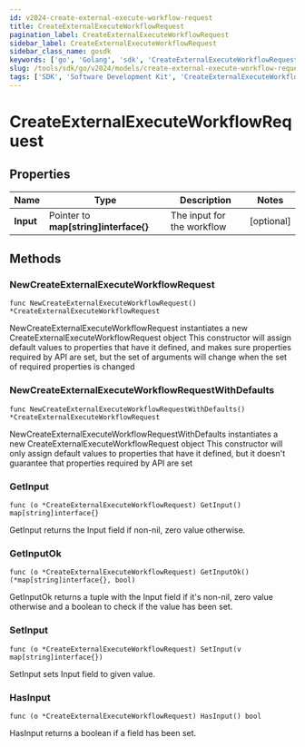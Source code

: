 ```yaml
---
id: v2024-create-external-execute-workflow-request
title: CreateExternalExecuteWorkflowRequest
pagination_label: CreateExternalExecuteWorkflowRequest
sidebar_label: CreateExternalExecuteWorkflowRequest
sidebar_class_name: gosdk
keywords: ['go', 'Golang', 'sdk', 'CreateExternalExecuteWorkflowRequest', 'V2024CreateExternalExecuteWorkflowRequest'] 
slug: /tools/sdk/go/v2024/models/create-external-execute-workflow-request
tags: ['SDK', 'Software Development Kit', 'CreateExternalExecuteWorkflowRequest', 'V2024CreateExternalExecuteWorkflowRequest']
---
```


# CreateExternalExecuteWorkflowRequest

## Properties

Name | Type | Description | Notes
------------ | ------------- | ------------- | -------------
**Input** | Pointer to **map[string]interface{}** | The input for the workflow | [optional] 

## Methods

### NewCreateExternalExecuteWorkflowRequest

`func NewCreateExternalExecuteWorkflowRequest() *CreateExternalExecuteWorkflowRequest`

NewCreateExternalExecuteWorkflowRequest instantiates a new CreateExternalExecuteWorkflowRequest object
This constructor will assign default values to properties that have it defined,
and makes sure properties required by API are set, but the set of arguments
will change when the set of required properties is changed

### NewCreateExternalExecuteWorkflowRequestWithDefaults

`func NewCreateExternalExecuteWorkflowRequestWithDefaults() *CreateExternalExecuteWorkflowRequest`

NewCreateExternalExecuteWorkflowRequestWithDefaults instantiates a new CreateExternalExecuteWorkflowRequest object
This constructor will only assign default values to properties that have it defined,
but it doesn't guarantee that properties required by API are set

### GetInput

`func (o *CreateExternalExecuteWorkflowRequest) GetInput() map[string]interface{}`

GetInput returns the Input field if non-nil, zero value otherwise.

### GetInputOk

`func (o *CreateExternalExecuteWorkflowRequest) GetInputOk() (*map[string]interface{}, bool)`

GetInputOk returns a tuple with the Input field if it's non-nil, zero value otherwise
and a boolean to check if the value has been set.

### SetInput

`func (o *CreateExternalExecuteWorkflowRequest) SetInput(v map[string]interface{})`

SetInput sets Input field to given value.

### HasInput

`func (o *CreateExternalExecuteWorkflowRequest) HasInput() bool`

HasInput returns a boolean if a field has been set.


